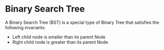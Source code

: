 # Binary Search Tree

A Binary Search Tree (BST) is a special type of Binary Tree that satisfies the following invariants:

* Left child node is smaller than its parent Node
* Right child node is greater than its parent Node
